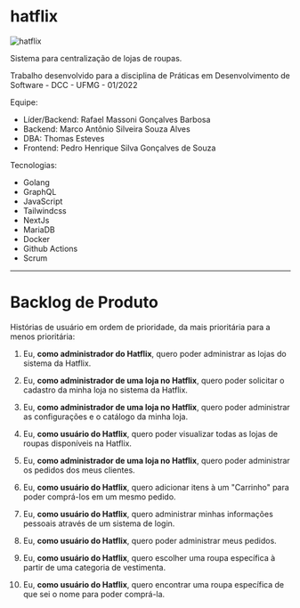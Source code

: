 # hatflix

![hatflix](https://user-images.githubusercontent.com/73971077/163252464-eb09a2fd-c548-4f00-819a-760ea9e56b1c.jpg)

Sistema para centralização de lojas de roupas.

Trabalho desenvolvido para a disciplina de Práticas em Desenvolvimento de Software - DCC - UFMG - 01/2022

Equipe:
  - Líder/Backend: Rafael Massoni Gonçalves Barbosa
  - Backend: Marco Antônio Silveira Souza Alves
  - DBA: Thomas Esteves
  - Frontend: Pedro Henrique Silva Gonçalves de Souza 

Tecnologias:
  - Golang
  - GraphQL
  - JavaScript
  - Tailwindcss
  - NextJs
  - MariaDB
  - Docker
  - Github Actions
  - Scrum

----

# Backlog de Produto

Histórias de usuário em ordem de prioridade, da mais prioritária para a menos prioritária:

 
  1) Eu, **como administrador do Hatflix**, quero poder administrar as lojas do sistema da Hatflix.

  2) Eu, **como administrador de uma loja no Hatflix**, quero poder solicitar o cadastro da minha loja no sistema da Hatflix.

  3) Eu, **como administrador de uma loja no Hatflix**, quero poder administrar as configurações e o catálogo da minha loja.

  4) Eu, **como usuário do Hatflix**, quero poder visualizar todas as lojas de roupas disponíveis na Hatflix.

  5) Eu, **como administrador de uma loja no Hatflix**, quero poder administrar os pedidos dos meus clientes.

  6) Eu, **como usuário do Hatflix**, quero adicionar itens à um "Carrinho" para poder comprá-los em um mesmo pedido.

  7) Eu, **como usuário do Hatflix**, quero administrar minhas informações pessoais através de um sistema de login.

  8) Eu, **como usuário do Hatflix**, quero poder administrar meus pedidos.

  9) Eu, **como usuário do Hatflix**, quero escolher uma roupa específica à partir de uma categoria de vestimenta.

  10) Eu, **como usuário do Hatflix**, quero encontrar uma roupa específica de que sei o nome para poder comprá-la.
